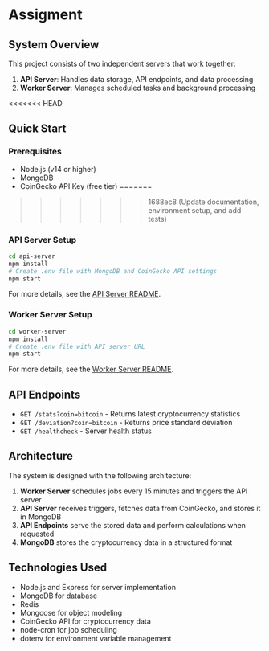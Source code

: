 # Assigment

## System Overview

This project consists of two independent servers that work together:

1. **API Server**: Handles data storage, API endpoints, and data processing
2. **Worker Server**: Manages scheduled tasks and background processing

<<<<<<< HEAD

## Quick Start

### Prerequisites

- Node.js (v14 or higher)
- MongoDB
- CoinGecko API Key (free tier)
=======
>>>>>>> 1688ec8 (Update documentation, environment setup, and add tests)

### API Server Setup

```bash
cd api-server
npm install
# Create .env file with MongoDB and CoinGecko API settings
npm start
```

For more details, see the [API Server README](./api-server/README.md).

### Worker Server Setup

```bash
cd worker-server
npm install
# Create .env file with API server URL
npm start
```

For more details, see the [Worker Server README](./worker-server/README.md).

## API Endpoints

- `GET /stats?coin=bitcoin` - Returns latest cryptocurrency statistics
- `GET /deviation?coin=bitcoin` - Returns price standard deviation
- `GET /healthcheck` - Server health status

## Architecture

The system is designed with the following architecture:

1. **Worker Server** schedules jobs every 15 minutes and triggers the API server
2. **API Server** receives triggers, fetches data from CoinGecko, and stores it in MongoDB
3. **API Endpoints** serve the stored data and perform calculations when requested
4. **MongoDB** stores the cryptocurrency data in a structured format

## Technologies Used

- Node.js and Express for server implementation
- MongoDB for database
- Redis
- Mongoose for object modeling
- CoinGecko API for cryptocurrency data
- node-cron for job scheduling
- dotenv for environment variable management

